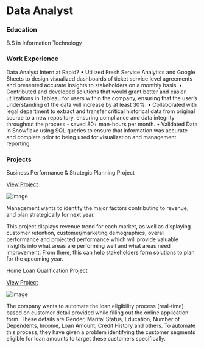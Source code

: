 # Data Analyst

### Education
B.S in Information Technology

### Work Experience
Data Analyst Intern at Rapid7
• Utilized Fresh Service Analytics and Google Sheets to design visualized dashboards of ticket service level agreements and presented accurate insights to stakeholders on a monthly basis.
• Contributed and developed solutions that would grant better and easier utilizations in Tableau for users within the company, ensuring that the user’s understanding of the data will increase by at least 30%.
• Collaborated with legal department to extract and transfer critical historical data from original source to a new repository, ensuring compliance and data integrity throughout the process - saved 80+ man-hours per month.
• Validated Data in Snowflake using SQL queries to ensure that information was accurate and complete prior to being used for visualization and management reporting.


### Projects
Business Performance & Strategic Planning Project

[View Project](https://cjeanmary14.github.io/business-performance-and-strategic-planning-project/)

![image](https://github.com/user-attachments/assets/39fb5c39-2bba-4c89-b706-81469f0e082b)

Management wants to identify the major factors contributing to revenue, and plan strategically for next year. 

This project displays revenue trend for each market, as well as displaying customer retention, customer/marketing demographics, overall performance and projected performance which will provide valuable insights into what areas are performing well and what areas need improvement. From there, this can help stakeholders form solutions to plan for the upcoming year.



Home Loan Qualification Project

[View Project](https://cjeanmary14.github.io/home-loan-qualification-project/)

![image](https://github.com/user-attachments/assets/8381fdab-4f76-491a-aa5a-416fa8918e0a)


The company wants to automate the loan eligibility process (real-time) based on customer detail provided while filling out the online application form. These details are Gender, Marital Status, Education, Number of Dependents, Income, Loan Amount, Credit History and others. To automate this process, they have given a problem identifying the customer segments eligible for loan amounts to target these customers specifically.
